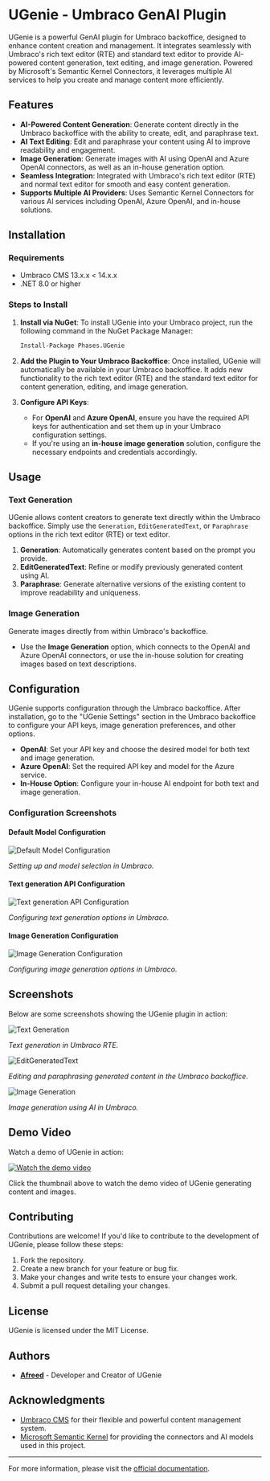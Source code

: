 # UGenie - Umbraco GenAI Plugin

UGenie is a powerful GenAI plugin for Umbraco backoffice, designed to enhance content creation and management. It integrates seamlessly with Umbraco's rich text editor (RTE) and standard text editor to provide AI-powered content generation, text editing, and image generation. Powered by Microsoft's Semantic Kernel Connectors, it leverages multiple AI services to help you create and manage content more efficiently.

## Features

- **AI-Powered Content Generation**: Generate content directly in the Umbraco backoffice with the ability to create, edit, and paraphrase text.
- **AI Text Editing**: Edit and paraphrase your content using AI to improve readability and engagement.
- **Image Generation**: Generate images with AI using OpenAI and Azure OpenAI connectors, as well as an in-house generation option.
- **Seamless Integration**: Integrated with Umbraco's rich text editor (RTE) and normal text editor for smooth and easy content generation.
- **Supports Multiple AI Providers**: Uses Semantic Kernel Connectors for various AI services including OpenAI, Azure OpenAI, and in-house solutions.

## Installation

### Requirements
- Umbraco CMS 13.x.x < 14.x.x
- .NET 8.0 or higher

### Steps to Install

1. **Install via NuGet**:
   To install UGenie into your Umbraco project, run the following command in the NuGet Package Manager:
   ```bash
   Install-Package Phases.UGenie
   ```

2. **Add the Plugin to Your Umbraco Backoffice**:
   Once installed, UGenie will automatically be available in your Umbraco backoffice. It adds new functionality to the rich text editor (RTE) and the standard text editor for content generation, editing, and image generation.

3. **Configure API Keys**:
   - For **OpenAI** and **Azure OpenAI**, ensure you have the required API keys for authentication and set them up in your Umbraco configuration settings.
   - If you're using an **in-house image generation** solution, configure the necessary endpoints and credentials accordingly.

## Usage

### Text Generation
UGenie allows content creators to generate text directly within the Umbraco backoffice. Simply use the `Generation`, `EditGeneratedText`, or `Paraphrase` options in the rich text editor (RTE) or text editor.

1. **Generation**: Automatically generates content based on the prompt you provide.
2. **EditGeneratedText**: Refine or modify previously generated content using AI.
3. **Paraphrase**: Generate alternative versions of the existing content to improve readability and uniqueness.

### Image Generation
Generate images directly from within Umbraco's backoffice.

- Use the **Image Generation** option, which connects to the OpenAI and Azure OpenAI connectors, or use the in-house solution for creating images based on text descriptions.

## Configuration

UGenie supports configuration through the Umbraco backoffice. After installation, go to the "UGenie Settings" section in the Umbraco backoffice to configure your API keys, image generation preferences, and other options.

- **OpenAI**: Set your API key and choose the desired model for both text and image generation.
- **Azure OpenAI**: Set the required API key and model for the Azure service.
- **In-House Option**: Configure your in-house AI endpoint for both text and image generation.

### Configuration Screenshots

#### Default Model Configuration
![Default Model Configuration](./UmbracoGenie/UmbracoGenie/Assets/Screenshots/UGenieScreenshot1.png)

*Setting up and model selection in Umbraco.*

#### Text generation API Configuration
![Text generation API Configuration](./UmbracoGenie/UmbracoGenie/Assets/Screenshots/UGenieScreenshot2.png)

*Configuring text generation options in Umbraco.*

#### Image Generation Configuration
![Image Generation Configuration](./UmbracoGenie/UmbracoGenie/Assets/Screenshots/UGenieScreenshot4.png)

*Configuring image generation options in Umbraco.*


## Screenshots

Below are some screenshots showing the UGenie plugin in action:

![Text Generation](./UmbracoGenie/UmbracoGenie/Assets/Screenshots/UGenieScreenshot5.png)

*Text generation in Umbraco RTE.*

![EditGeneratedText](./UmbracoGenie/UmbracoGenie/Assets/Screenshots/UGenieScreenshot7.png)

*Editing and paraphrasing generated content in the Umbraco backoffice.*

![Image Generation](./UmbracoGenie/UmbracoGenie/Assets/Screenshots/UGenieScreenshot8.png)

*Image generation using AI in Umbraco.*

## Demo Video

Watch a demo of UGenie in action:

[![Watch the demo video](./UmbracoGenie/UmbracoGenie/Assets/Screenshots/UGenieScreenshot9.png)](./UmbracoGenie/UmbracoGenie/Assets/Screenshots/UGenieScreenRecoding.mp4)

Click the thumbnail above to watch the demo video of UGenie generating content and images.

## Contributing

Contributions are welcome! If you'd like to contribute to the development of UGenie, please follow these steps:

1. Fork the repository.
2. Create a new branch for your feature or bug fix.
3. Make your changes and write tests to ensure your changes work.
4. Submit a pull request detailing your changes.

## License

UGenie is licensed under the MIT License.

## Authors

- **[Afreed](https://github.com/Afreed-cp)** - Developer and Creator of UGenie

## Acknowledgments

- [Umbraco CMS](https://umbraco.com/) for their flexible and powerful content management system.
- [Microsoft Semantic Kernel](https://learn.microsoft.com/en-us/semantic-kernel/) for providing the connectors and AI models used in this project.

---

For more information, please visit the [official documentation](https://github.com/phases/Phases.UGenie).
